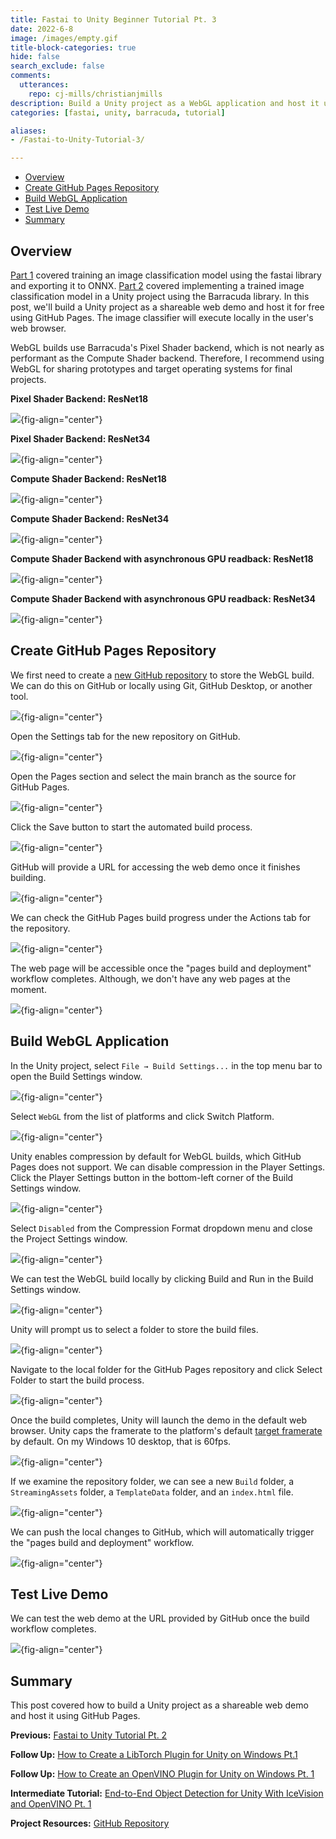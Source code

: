 ```yaml
---
title: Fastai to Unity Beginner Tutorial Pt. 3
date: 2022-6-8
image: /images/empty.gif
title-block-categories: true
hide: false
search_exclude: false
comments:
  utterances:
    repo: cj-mills/christianjmills
description: Build a Unity project as a WebGL application and host it using GitHub Pages.
categories: [fastai, unity, barracuda, tutorial]

aliases:
- /Fastai-to-Unity-Tutorial-3/

---
```


* [Overview](#overview)
* [Create GitHub Pages Repository](#create-github-pages-repository)
* [Build WebGL Application](#build-webgl-application)
* [Test Live Demo](#test-live-demo)
* [Summary](#summary)





## Overview

[Part 1](../part-1) covered training an image classification model using the fastai library and exporting it to ONNX. [Part 2](../part-2/) covered implementing a trained image classification model in a Unity project using the Barracuda library. In this post, we'll build a Unity project as a shareable web demo and host it for free using GitHub Pages. The image classifier will execute locally in the user's web browser. 

WebGL builds use Barracuda's Pixel Shader backend, which is not nearly as performant as the Compute Shader backend. Therefore, I recommend using WebGL for sharing prototypes and target operating systems for final projects.

**Pixel Shader Backend: ResNet18**

![](./images/unity-webcam-pixel-shader-fps-resnet18.png){fig-align="center"}

**Pixel Shader Backend: ResNet34**

![](./images/unity-webcam-pixel-shader-fps-resnet34.png){fig-align="center"}



**Compute Shader Backend: ResNet18**

![](./images/unity-webcam-compute-shader-fps-resnet18.png){fig-align="center"}

**Compute Shader Backend: ResNet34**

![](./images/unity-webcam-compute-shader-fps-resnet34.png){fig-align="center"}



**Compute Shader Backend with asynchronous GPU readback: ResNet18**

![](./images/unity-webcam-compute-shader-async-fps-resnet18.png){fig-align="center"}

**Compute Shader Backend with asynchronous GPU readback: ResNet34**

![](./images/unity-webcam-compute-shader-async-fps-resnet34.png){fig-align="center"}








## Create GitHub Pages Repository

We first need to create a [new GitHub repository](https://github.com/new) to store the WebGL build. We can do this on GitHub or locally using Git, GitHub Desktop, or another tool. 



![](./images/github-desktop-create-new-repository.png){fig-align="center"}



Open the Settings tab for the new repository on GitHub.



![](./images/github-new-repository.png){fig-align="center"}



Open the Pages section and select the main branch as the source for GitHub Pages.



![](./images/github-pages-select-main-branch.png){fig-align="center"}



Click the Save button to start the automated build process.



![](./images/github-pages-click-save.png){fig-align="center"}



GitHub will provide a URL for accessing the web demo once it finishes building.



![](./images/github-pages-get-url.png){fig-align="center"}



We can check the GitHub Pages build progress under the Actions tab for the repository.



![](./images/github-pages-check-build-progress.png){fig-align="center"}



The web page will be accessible once the "pages build and deployment" workflow completes. Although, we don't have any web pages at the moment.



![](./images/github-pages-build-complete.png){fig-align="center"}







## Build WebGL Application

In the Unity project, select `File → Build Settings...` in the top menu bar to open the Build Settings window.

![](./images/unity-open-build-settings.png){fig-align="center"}



Select `WebGL` from the list of platforms and click Switch Platform.



![](./images/unity-build-settings-switch-to-webgl.png){fig-align="center"}



Unity enables compression by default for WebGL builds, which GitHub Pages does not support. We can disable compression in the Player Settings. Click the Player Settings button in the bottom-left corner of the Build Settings window.



![](./images/unity-build-settings-open-player-settings.png){fig-align="center"}



Select `Disabled` from the Compression Format dropdown menu and close the Project Settings window.



![](./images/unity-player-settings-disable-webgl-compression.png){fig-align="center"}



We can test the WebGL build locally by clicking Build and Run in the Build Settings window.



![](./images/unity-build-settings-build-and-run.png){fig-align="center"}



Unity will prompt us to select a folder to store the build files.



![](./images/unity-select-build-folder.png){fig-align="center"}



Navigate to the local folder for the GitHub Pages repository and click Select Folder to start the build process.



![](./images/unity-build-select-github-pages-repo-folder.png){fig-align="center"}



Once the build completes, Unity will launch the demo in the default web browser. Unity caps the framerate to the platform's default [target framerate](https://docs.unity3d.com/ScriptReference/Application-targetFrameRate.html) by default. On my Windows 10 desktop, that is 60fps.



![](./images/unity-webgl-build-local-test.png){fig-align="center"}



If we examine the repository folder, we can see a new `Build` folder, a `StreamingAssets` folder, a `TemplateData` folder, and an `index.html` file.



![](./images/github-pages-repo-folder-after-webgl-build.png){fig-align="center"}



We can push the local changes to GitHub, which will automatically trigger the "pages build and deployment" workflow.



![](./images/github-pages-check-webgl-build-progress.png){fig-align="center"}







## Test Live Demo

We can test the web demo at the URL provided by GitHub once the build workflow completes.

![](./images/github-pages-webgl-demo.png){fig-align="center"}








## Summary

This post covered how to build a Unity project as a shareable web demo and host it using GitHub Pages.





**Previous:** [Fastai to Unity Tutorial Pt. 2](../part-2)

**Follow Up:** [How to Create a LibTorch Plugin for Unity on Windows Pt.1](../../fastai-libtorch-unity-tutorial/part-1)

**Follow Up:** [How to Create an OpenVINO Plugin for Unity on Windows Pt. 1](../../fastai-openvino-unity-tutorial/part-1)

**Intermediate Tutorial:** [End-to-End Object Detection for Unity With IceVision and OpenVINO Pt. 1](../../icevision-openvino-unity-tutorial/part-1)



**Project Resources:** [GitHub Repository](https://github.com/cj-mills/fastai-to-unity-tutorial)



